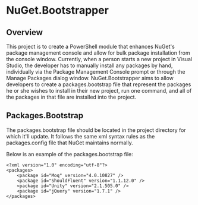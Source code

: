 # NuGet.Bootstrapper

## Overview

This project is to create a PowerShell module that enhances NuGet's package management console and allow for bulk package installation from the console window.  Currently, when a person starts a new project in Visual Studio, the developer has to manually install any packages by hand, individually via the Package Management Console prompt or through the Manage Packages dialog window.  NuGet.Bootstrapper aims to allow developers to create a packages.bootstrap file that represent the packages he or she wishes to install in their new project, run one command, and all of the packages in that file are installed into the project.

## Packages.Bootstrap

The packages.bootstrap file should be located in the project directory for which it'll update.  It follows the same xml syntax rules as the packages.config file that NuGet maintains normally.

Below is an example of the packages.bootstrap file:

	<?xml version="1.0" encoding="utf-8"?>
	<packages>
		<package id="Moq" version="4.0.10827" />
		<package id="ShouldFluent" version="1.1.12.0" />
		<package id="Unity" version="2.1.505.0" />
		<package id="jQuery" version="1.7.1" />
	</packages>